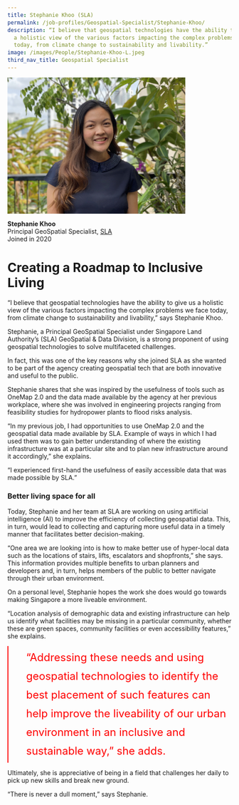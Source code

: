 ```yaml
---
title: Stephanie Khoo (SLA)
permalink: /job-profiles/Geospatial-Specialist/Stephanie-Khoo/
description: “I believe that geospatial technologies have the ability to give us
  a holistic view of the various factors impacting the complex problems we face
  today, from climate change to sustainability and livability.”
image: /images/People/Stephanie-Khoo-L.jpeg
third_nav_title: Geospatial Specialist
---
```

<img src="/images/People/Stephanie-Khoo-L.jpeg" alt="Stephanie Khoo" style="width:400px;" align="left">
<br clear="left">

**Stephanie Khoo**<br>
Principal GeoSpatial Specialist, [SLA](https://www.sla.gov.sg/)<br>
Joined in 2020

# Creating a Roadmap to Inclusive Living

“I believe that geospatial technologies have the ability to give us a holistic view of the various factors impacting the complex problems we face today, from climate change to sustainability and livability,” says Stephanie Khoo.

Stephanie, a Principal GeoSpatial Specialist under Singapore Land Authority’s (SLA) GeoSpatial &amp; Data Division, is a strong proponent of using geospatial technologies to solve multifaceted challenges. 

In fact, this was one of the key reasons why she joined SLA as she wanted to be part of the agency creating geospatial tech that are both innovative and useful to the public. 

Stephanie shares that she was inspired by the usefulness of tools such as OneMap 2.0 and the data made available by the agency at her previous workplace, where she was involved in engineering projects ranging from feasibility studies for hydropower plants to flood risks analysis. 

“In my previous job, I had opportunities to use OneMap 2.0 and the geospatial data made available by SLA. Example of ways in which I had used them was to gain better understanding of where the existing infrastructure was at a particular site and to plan new infrastructure around it accordingly,” she explains.

“I experienced first-hand the usefulness of easily accessible data that was made possible by SLA.”

### Better living space for all

Today, Stephanie and her team at SLA are working on using artificial intelligence (AI) to improve the efficiency of collecting geospatial data. This, in turn, would lead to collecting and capturing more useful data in a timely manner that facilitates better decision-making. 

“One area we are looking into is how to make better use of hyper-local data such as the locations of stairs, lifts, escalators and shopfronts,” she says. This information provides multiple benefits to urban planners and developers and, in turn, helps members of the public to better navigate through their urban environment.

On a personal level, Stephanie hopes the work she does would go towards making Singapore a more liveable environment. 

“Location analysis of demographic data and existing infrastructure can help us identify what facilities may be missing in a particular community, whether these are green spaces, community facilities or even accessibility features,” she explains. 

<div style="font-size:24px; font-weight: 400; line-height: 1.75; color: #FF0000; padding: 5px 0px 5px 40px; margin-left: 0; border-left: 2px solid red">“Addressing these needs and using geospatial technologies to identify the best placement of such features can help improve the liveability of our urban environment in an inclusive and sustainable way,” she adds.</div> 

Ultimately, she is appreciative of being in a field that challenges her daily to pick up new skills and break new ground. 

“There is never a dull moment,” says Stephanie.